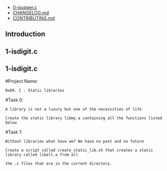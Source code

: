 - [0-isupper.c](0-isupper.c)
- [CHANGELOG.md](CHANGELOG.md)
- [CONTRIBUTING.md](CONTRIBUTING.md)

<a name="introduction"></a>
## Introduction

<a name="1-isdigit.c"></a>
## 1-isdigit.c

## 1-isdigit.c <a name="1-isdigit.c"></a>



#Project Name: 
	
	0x09. C - Static libraries

#Task 0: 

	A library is not a luxury but one of the necessities of life

 	Create the static library libmy.a containing all the functions listed below

#Task 1: 

	Without libraries what have we? We have no past and no future
	
	Create a script called create_static_lib.sh that creates a static library called liball.a from all 
	
	the .c files that are in the current directory.
